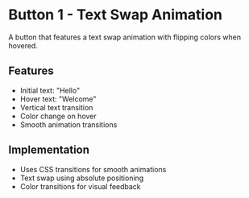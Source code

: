 # Button 1 - Text Swap Animation

A button that features a text swap animation with flipping colors when hovered.

## Features
- Initial text: "Hello"
- Hover text: "Welcome"
- Vertical text transition
- Color change on hover
- Smooth animation transitions

## Implementation
- Uses CSS transitions for smooth animations
- Text swap using absolute positioning
- Color transitions for visual feedback 